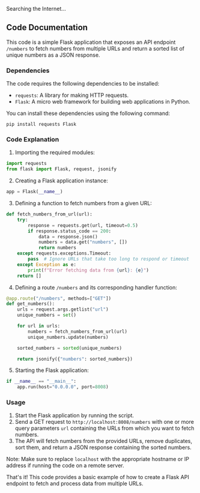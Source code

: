 Searching the Internet...

## Code Documentation

This code is a simple Flask application that exposes an API endpoint `/numbers` to fetch numbers from multiple URLs and return a sorted list of unique numbers as a JSON response.

### Dependencies

The code requires the following dependencies to be installed:

- `requests`: A library for making HTTP requests.
- `Flask`: A micro web framework for building web applications in Python.

You can install these dependencies using the following command:

```
pip install requests Flask
```

### Code Explanation

1. Importing the required modules:

```python
import requests
from flask import Flask, request, jsonify
```

2. Creating a Flask application instance:

```python
app = Flask(__name__)
```

3. Defining a function to fetch numbers from a given URL:

```python
def fetch_numbers_from_url(url):
    try:
        response = requests.get(url, timeout=0.5)
        if response.status_code == 200:
            data = response.json()
            numbers = data.get("numbers", [])
            return numbers
    except requests.exceptions.Timeout:
        pass  # Ignore URLs that take too long to respond or timeout
    except Exception as e:
        print(f"Error fetching data from {url}: {e}")
    return []
```

4. Defining a route `/numbers` and its corresponding handler function:

```python
@app.route("/numbers", methods=["GET"])
def get_numbers():
    urls = request.args.getlist("url")
    unique_numbers = set()

    for url in urls:
        numbers = fetch_numbers_from_url(url)
        unique_numbers.update(numbers)

    sorted_numbers = sorted(unique_numbers)

    return jsonify({"numbers": sorted_numbers})
```

5. Starting the Flask application:

```python
if __name__ == "__main__":
    app.run(host="0.0.0.0", port=8008)
```

### Usage

1. Start the Flask application by running the script.
2. Send a GET request to `http://localhost:8008/numbers` with one or more query parameters `url` containing the URLs from which you want to fetch numbers.
3. The API will fetch numbers from the provided URLs, remove duplicates, sort them, and return a JSON response containing the sorted numbers.

Note: Make sure to replace `localhost` with the appropriate hostname or IP address if running the code on a remote server.

That's it! This code provides a basic example of how to create a Flask API endpoint to fetch and process data from multiple URLs.
